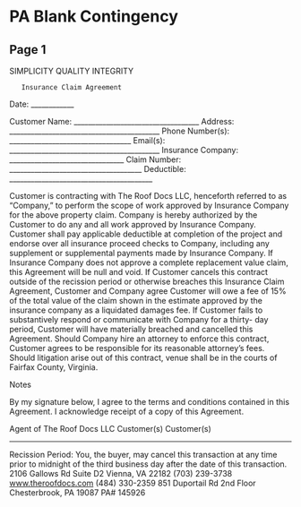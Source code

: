 # PA Blank Contingency

## Page 1

SIMPLICITY 
QUALITY 
INTEGRITY 
 
 
 
       Insurance Claim Agreement 
 
 
 
Date: ____________ 
 
Customer Name: ___________________________________ 
Address: __________________________________________ 
Phone Number(s): __________________________________ 
Email(s): __________________________________________ 
Insurance Company: ________________________________ 
Claim Number: _____________________________________ 
Deductible: ________________________________________ 
 
 
 
 
 
Customer is contracting with The Roof Docs LLC, henceforth referred to as “Company,” to perform the scope of 
work approved by Insurance Company for the above property claim. Company is hereby authorized by the 
Customer to do any and all work approved by Insurance Company. Customer shall pay applicable deductible at 
completion of the project and endorse over all insurance proceed checks to Company, including any supplement 
or supplemental payments made by Insurance Company. If Insurance Company does not approve a complete 
replacement value claim, this Agreement will be null and void. If Customer cancels this contract outside of the 
recission period or otherwise breaches this Insurance Claim Agreement, Customer and Company agree Customer 
will owe a fee of 15% of the total value of the claim shown in the estimate approved by the insurance company as 
a liquidated damages fee. If Customer fails to substantively respond or communicate with Company for a thirty-
day period, Customer will have materially breached and cancelled this Agreement. Should Company hire an 
attorney to enforce this contract, Customer agrees to be responsible for its reasonable attorney’s fees. Should 
litigation arise out of this contract, venue shall be in the courts of Fairfax County, Virginia.  
 
 
Notes 
 
 
By my signature below, I agree to the terms and conditions contained in this Agreement. I acknowledge 
receipt of a copy of this Agreement. 
 
Agent of The Roof Docs LLC                                          Customer(s)                                                         Customer(s) 
 
________________________                            _________________________                           ________________________ 
 
Recission Period: You, the buyer, may cancel this transaction at any time prior to midnight of the third business day after 
the date of this transaction. 
2106 Gallows Rd 
Suite D2 
Vienna, VA 22182 
(703) 239-3738 
www.theroofdocs.com 
(484) 330-2359
851 Duportail Rd 
2nd Floor 
Chesterbrook, PA 19087
PA# 145926


